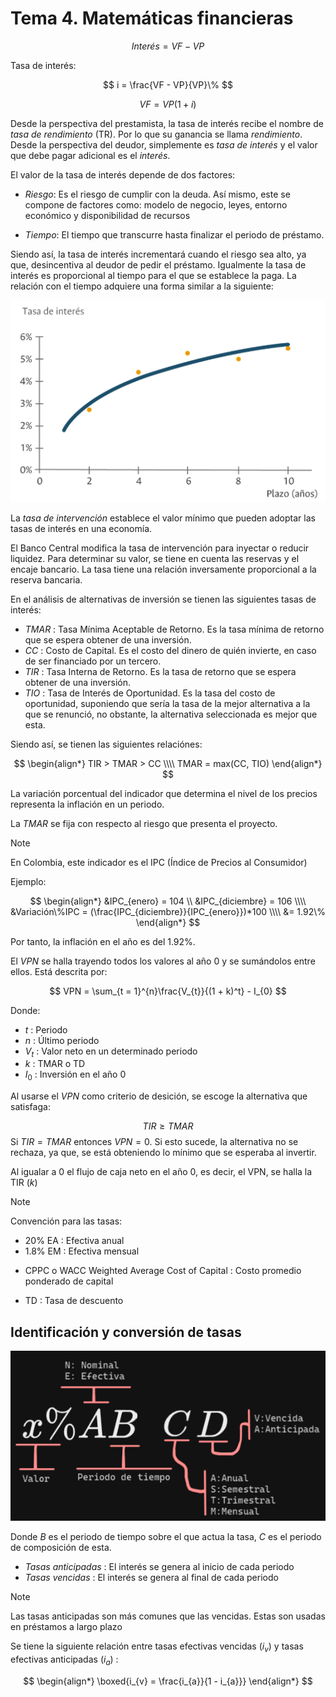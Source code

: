 # Tema 4. Matemáticas financieras

$$
	Interés = VF - VP
$$

Tasa de interés:

$$
	i = \frac{VF - VP}{VP}\%
$$


$$
	VF = VP(1 + i)
$$




Desde la perspectiva del prestamista, la tasa de interés recibe el nombre de _tasa de rendimiento_ (TR). Por lo que su ganancia se llama _rendimiento_.
Desde la perspectiva del deudor, simplemente es _tasa de interés_ y el valor que debe pagar adicional es el _interés_.


El valor de la tasa de interés depende de dos factores:

- _Riesgo_: Es el riesgo de cumplir con la deuda.
Así mismo, este se compone de factores como: modelo de negocio, leyes, entorno económico y disponibilidad de recursos

- _Tiempo_: El tiempo que transcurre hasta finalizar el periodo de préstamo.


Siendo así, la tasa de interés incrementará cuando el riesgo sea alto, ya que, desincentiva al deudor de pedir el préstamo. Igualmente la tasa de interés es proporcional al tiempo para el que se establece la paga. La relación con el tiempo adquiere una forma similar a la siguiente:

![](attachments/Pasted%20image%2020230224174754.png)


La _tasa de intervención_ establece el valor mínimo que pueden adoptar las tasas de interés en una economía.

El Banco Central modifica la tasa de intervención para inyectar o reducir liquidez.
Para determinar su valor, se tiene en cuenta las reservas y el encaje bancario.
La tasa tiene una relación inversamente proporcional a la reserva bancaria.


En el análisis de alternativas de inversión se tienen las siguientes tasas de interés:

- _TMAR_ : Tasa Mínima Aceptable de Retorno. Es la tasa mínima de retorno que se espera obtener de una inversión.
- _CC_ : Costo de Capital. Es el costo del dinero de quién invierte, en caso de ser financiado por un tercero.
- _TIR_ : Tasa Interna de Retorno. Es la tasa de retorno que se espera obtener de una inversión.
- _TIO_ : Tasa de Interés de Oportunidad. Es la tasa del costo de oportunidad, suponiendo que sería la tasa de la mejor alternativa a la que se renunció, no obstante, la alternativa seleccionada es mejor que esta.

Siendo así, se tienen las siguientes relaciónes:

$$
\begin{align*}
	TIR > TMAR > CC \\\\
	TMAR = max(CC, TIO)
\end{align*}
$$


La variación porcentual del indicador que determina el nivel de los precios representa la inflación en un periodo.

La $TMAR$ se fija con respecto al riesgo que presenta el proyecto.


>[!Note]
>En Colombia, este indicador es el IPC (Índice de Precios al Consumidor)

Ejemplo:

$$
\begin{align*}
	&IPC_{enero} = 104 \\
	&IPC_{diciembre} = 106 \\\\
	&Variación\%IPC = (\frac{IPC_{diciembre}}{IPC_{enero}})*100 \\\\
	&= 1.92\%
\end{align*}
$$

Por tanto, la inflación en el año es del $1.92\%$.



El $VPN$ se halla trayendo todos los valores al año 0 y se sumándolos entre ellos.
Está descrita por:

$$
	VPN = \sum_{t = 1}^{n}\frac{V_{t}}{(1 + k)^t} - I_{0}
$$

Donde:
- $t$ : Periodo
- $n$ : Último periodo
- $V_{t}$ : Valor neto en un determinado periodo
- $k$ : TMAR o TD
- $I_{0}$ : Inversión en el año 0

Al usarse el $VPN$ como criterio de desición, se escoge la alternativa que satisfaga:

$$
	TIR \geq TMAR
$$
Si $TIR = TMAR$ entonces $VPN = 0$.
Si esto sucede, la alternativa no se rechaza, ya que, se está obteniendo lo mínimo que se esperaba al invertir.


Al igualar a 0 el flujo de caja neto en el año 0, es decir, el VPN, se halla la TIR ($k$)

>[!Note]
>Convención para las tasas:
>- $20\%$ EA : Efectiva anual
>- $1.8\%$ EM : Efectiva mensual


- CPPC o WACC Weighted Average Cost of Capital : Costo promedio ponderado de capital

- TD :  Tasa de descuento





## Identificación y conversión de tasas

![](attachments/Pasted%20image%2020230321150833.png)

Donde $B$ es el periodo de tiempo sobre el que actua la tasa, $C$ es el periodo de composición de esta.


- _Tasas anticipadas_ : El interés se genera al inicio de cada periodo
- _Tasas vencidas_ : El interés se genera al final de cada periodo

>[!Note]
>Las tasas anticipadas son más comunes que las vencidas.
>Estas son usadas en préstamos a largo plazo



Se tiene la siguiente relación entre tasas efectivas vencidas ($i_{v}$) y tasas efectivas anticipadas ($i_{a}$) :

$$
\begin{align*}
	\boxed{i_{v} = \frac{i_{a}}{1 - i_{a}}}
\end{align*}
$$

